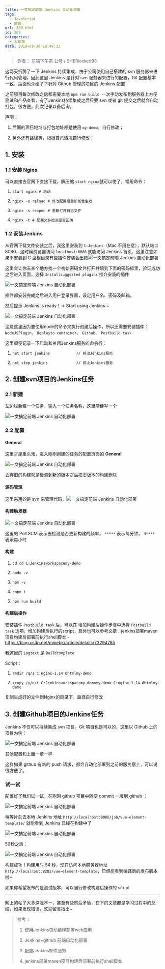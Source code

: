 ```yaml
---
title: 一文搞定前端 Jenkins 自动化部署
tags:
  - JavaScript
  - 前端
url: 369.html
id: 369
categories:
  - 大前端
date: 2019-08-30 18:49:32
---
```


> 作者： 前端下午茶 公号 / SHERlocked93

这两天折腾了一下 Jenkins 持续集成，由于公司使用自己搭建的 svn 服务器来进行代码管理，因此这里 Jenkins 是针对 svn 服务器来进行的配置，Git 配置基本一致，后面也介绍了下针对 Github 管理的项目的 Jenkins 配置

之前项目每次修改之后都需要本地 `npm run build `一次手动发布到服务器上方便测试和产品查看，有了Jenkins持续集成之后只要 svn 或者 git 提交之后就会自动打包，很方便，此次记录以备后询。

声明：

1.  后面的项目地址与打包地址都是使用 `my-demo`，自行修改；
    
2.  另外还有路径等，根据自己情况自行修改；
    

1\. 安装
------

### 1.1 安装 Nginx

可以直接去官网下直接下载，解压缩 `start nginx`就可以使了，常用命令：

1.  `start nginx # 启动`
    
2.  `nginx -s reload # 修改配置后重新加载生效`
    
3.  `nginx -s reopen # 重新打开日志文件`
    
4.  `nginx -t # 配置文件检测是否正确`
    

### 1.2 安装**Jenkins**

从官网下载文件安装之后，我这里安装到 `C:Jenkins`（Mac 不用在意），默认端口 8080，这时候浏览器访问 `localhost:8080` 就能访问 Jenkins 首页，这里注意如果不安装到 C 盘根目录有些插件安装会出错![一文搞定前端 Jenkins 自动化部署](https://www.v5ant.com/wp-content/uploads/2019/08/frc-04d712c9d2881abd201c30bbb4fc7c99.jpeg)

这里会让你去某个地方找一个初始密码文件打开并填到下面的密码框里，验证成功之后进入页面，选择 `Installsuggested plugins` 推介安装的插件

![一文搞定前端 Jenkins 自动化部署](https://www.v5ant.com/wp-content/uploads/2019/08/frc-d75244e7e6eb65a190f21f1c1a1c481b.jpeg)

插件都安装完成之后进入用户登录界面，设定用户名、密码及邮箱。  

然后提示 Jenkins is ready！→ Start using Jenkins ~

![一文搞定前端 Jenkins 自动化部署](https://www.v5ant.com/wp-content/uploads/2019/08/frc-508f8521d15f43ca9301b5fdb57a85d6.jpeg)

注意这里因为要使用node的命令来执行创建后操作，所以还需要安装插件：`NodeJSPlugin`、 `Deployto container`、 `Github`、 `Postbuild task`  

这里顺便记录一下启动和关闭Jenkins服务的命令行：

1.  `net start jenkins            // 启动Jenkins服务`
    
2.  `net stop jenkins             // 停止Jenkins服务`
    

2\. 创建svn项目的Jenkins任务
---------------------

### 2.1 新建

左边栏新建一个任务，输入一个任务名称，这里随便写一个

![一文搞定前端 Jenkins 自动化部署](https://www.v5ant.com/wp-content/uploads/2019/08/frc-2bb2930c2d64b455c8b97327d40670d9.jpeg)

### 2.2 配置

#### General

这里才是重头戏，进入刚刚创建的任务的配置页面的 **General**

![一文搞定前端 Jenkins 自动化部署](https://www.v5ant.com/wp-content/uploads/2019/08/frc-0ddc6e604eabe70e4d2a93f602459f0a.png)

丢弃旧的构建就是检测到新的版本之后把旧版本的构建删除

#### 源码管理

这里采用的是 svn 来管理代码，![一文搞定前端 Jenkins 自动化部署](https://www.v5ant.com/wp-content/uploads/2019/08/frc-1277443c4bba685796ff9079bb31d2be.png)

#### 构建触发器

![一文搞定前端 Jenkins 自动化部署](https://www.v5ant.com/wp-content/uploads/2019/08/frc-ced8af3d53e7baed8c3bcc4142edddf8.png)

这里的 Poll SCM 表示去检测是否更新构建的频率， `*****` 表示每分钟， `H****` 表示每小时  

#### 构建

1.  `cd cd C:Jenkinsworkspacemy-demo`
    
2.  `node -v`
    
3.  `npm -v`
    
4.  `cnpm i`
    
5.  `npm run build`
    

#### 构建后操作

安装插件 `Postbuild task` 后，可以在 增加构建后操作步骤中选择 `Postbuild task` 选项，增加构建后执行的script，具体也可以参考文章：jenkins部署maven项目构建后部署前执行shell脚本 - https://blog.csdn.net/minebk/article/details/73294785

我这里的 `Logtext` 是 `Buildcomplete`

Script：

1.  `rmdir /q/s C:nginx-1.14.0htmlmy-demo`
    
2.  `xcopy /y/e/i C:Jenkinsworkspacemy-demomy-demo C:nginx-1.14.0htmlmy-demo`
    

复制生成好的文件到Nginx的目录下，路径自行修改

3\. 创建Github项目的Jenkins任务
------------------------

Jenkins 不仅可以持续集成 svn 项目，Git 项目也是可以的，这里以 Github 上的项目为例：

![一文搞定前端 Jenkins 自动化部署](https://www.v5ant.com/wp-content/uploads/2019/08/frc-a189fed635dfa2cf96b36545fce55f3d.jpeg)

其他配置和上面一章一样

这样如果 github 有新的 push 请求，都会自动化部署到之前的服务器上，可以说很方便了。

### 试一试

配置好了我们试一试，在刚刚 github 项目中随便 commit 一版到 github ：

![一文搞定前端 Jenkins 自动化部署](https://www.v5ant.com/wp-content/uploads/2019/08/frc-99bbd4b2df388c5ec95b7cfb609531ef.png)

稍等片刻去本地 Jenkins 地址 `http://localhost:8080/job/vue-element-template/` 就能看到 Jenkins 已经在构建中了

![一文搞定前端 Jenkins 自动化部署](https://www.v5ant.com/wp-content/uploads/2019/08/frc-d7e3cc5ca7574e5eed11784c6ef31e18.png)

50秒之后：

![一文搞定前端 Jenkins 自动化部署](https://www.v5ant.com/wp-content/uploads/2019/08/frc-4d8b2454dc78e83ad8768a028739d0aa.png)

构建成功！构建用时 54 秒，现在访问本地服务器地址 `http://localhost:8282/vue-element-template`，已经能看到编译后的发布版本啦~  

如果你希望发布的是测试版本，可以自行修改构建后操作的 script

* * *

网上的帖子大多深浅不一，甚至有些前后矛盾，在下的文章都是学习过程中的总结，如果发现错误，欢迎留言指出~

> 参考：
> 
> 1.  使用Jenkins自动编译部署web应用
>     
> 2.  Jenkins+github 前端自动化部署
>     
> 3.  配置Jenkins邮件通知
>     
> 4.  jenkins部署maven项目构建后部署前执行shell脚本
>